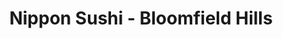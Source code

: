 ---
layout: place
title: Nippon Sushi - Bloomfield Hills
permalink: /michigan/bloomfield-hills/nippon-sushi-bloomfield-hills.html
stateAbbr: MI
stateName: Michigan
cityName: Bloomfield Hills
seo:
  type: restaurant
  links: https://www.nipponsushibar.com/
place_id: ChIJwWjT3N2-JIgRBU4IE7IuVs0
photos:
  - name: >-
      places/ChIJwWjT3N2-JIgRBU4IE7IuVs0/photos/AeeoHcL_AO7Z7c5IxjBgck3qkP-nrQxoJYKTElToTti2TsGYRV0av2G4hBbXi2yeV9a5CSvP-6xTl45nHg37ELqpDTFQqlAaS3VvbGmgBoQBv52qFxcp6Kqwj41EWfpo6JbHci2PS95Mxk5Ow6DeSKA-GKtyElNg-lozP9rf2rPb9XyCn_lqdCnkTJ0qg9cnuYQGxRQWxa5hl359VBqm5h-woIdMPudkzAc9dJDnpGMeGj-OISUpzBc3aZMxjAi3lWJBNAXixvj2GPtNMikgiq-mrFlcDoPqkDf0R68Id0sVFjPT_A
    widthPx: 1080
    heightPx: 1080
    authorAttributions:
      - displayName: Nippon Sushi - Bloomfield Hills
        uri: https://maps.google.com/maps/contrib/117104029655858964763
        photoUri: >-
          https://lh3.googleusercontent.com/a-/ALV-UjVI6OqpRvJ2XeWnLrLhnCHssZGb6STWsk5gtiu5MUWZS_qNfhTJ=s100-p-k-no-mo
    flagContentUri: >-
      https://www.google.com/local/imagery/report/?cb_client=maps_api_places.places_api&image_key=!1e10!2sAF1QipN7kW8Ip2WJFcV3aCgPAqGoQW59VPITe56j-2XW&hl=en-US
    googleMapsUri: >-
      https://www.google.com/maps/place//data=!3m4!1e2!3m2!1sAF1QipN7kW8Ip2WJFcV3aCgPAqGoQW59VPITe56j-2XW!2e10!4m2!3m1!1s0x8824bedddcd368c1:0xcd562eb213084e05
  - name: >-
      places/ChIJwWjT3N2-JIgRBU4IE7IuVs0/photos/AeeoHcLBWw6dKqdh6g4WTrZpodAz_UlfzyJrPYqCyhSX_1NbHwPaUGzOGZEu02_4yUSmS2RPcB8NYjjcWJGZFmSZ3iT_Bw7ubxOSZOMV7OKB20o-gqIBW2RQPJPmp86w8sWOP0kNazkhql02kfc5C8C3c8urBTotaNwzZdPBifofA4cYkJVNubvo9GPhYWlNZsrqowzajpVMJP9AFw9DjueLT2QPTVacfyF8Xidejq4n0jmcMXpPLw3CTkJ3BmJiN6RyAR17RV2WnCiQxSbLLyS0b38dEK5XaTI1SCbPzxurjyA8sg
    widthPx: 4800
    heightPx: 3201
    authorAttributions:
      - displayName: Nippon Sushi - Bloomfield Hills
        uri: https://maps.google.com/maps/contrib/117104029655858964763
        photoUri: >-
          https://lh3.googleusercontent.com/a-/ALV-UjVI6OqpRvJ2XeWnLrLhnCHssZGb6STWsk5gtiu5MUWZS_qNfhTJ=s100-p-k-no-mo
    flagContentUri: >-
      https://www.google.com/local/imagery/report/?cb_client=maps_api_places.places_api&image_key=!1e10!2sAF1QipMeHldCo-LtbrBmvhvGdTbvffgQfflGYzH6enFh&hl=en-US
    googleMapsUri: >-
      https://www.google.com/maps/place//data=!3m4!1e2!3m2!1sAF1QipMeHldCo-LtbrBmvhvGdTbvffgQfflGYzH6enFh!2e10!4m2!3m1!1s0x8824bedddcd368c1:0xcd562eb213084e05
  - name: >-
      places/ChIJwWjT3N2-JIgRBU4IE7IuVs0/photos/AeeoHcL2Rn4yd134zg_wDGhhjHgQyfsyhlyM0JxcXiEfFrdi7fSneEf7fYDRJwFn7WzH8_WqcNDHW3zyfBmcGbjqpj3JeqBg3YT9Sl5uo5ovqqX55--OlYuIUWLYeMn2IohdDU2IF-5hga_hO6kRicIBJb0asGYO_W8Kg1aIwcl-v087jfOzx0eYjW3H_jdEw9gmBhnSkmqutT0X2dtbeP3FF-zhYAGabYGrFv2nCQmNGzdGxkkz6ZoAAX1bgTIBj3DDParDmdRrbGDdT_0yNdcJZGJNzXL4-MkKcDpTO00rWfY2Gw
    widthPx: 1080
    heightPx: 1080
    authorAttributions:
      - displayName: Nippon Sushi - Bloomfield Hills
        uri: https://maps.google.com/maps/contrib/117104029655858964763
        photoUri: >-
          https://lh3.googleusercontent.com/a-/ALV-UjVI6OqpRvJ2XeWnLrLhnCHssZGb6STWsk5gtiu5MUWZS_qNfhTJ=s100-p-k-no-mo
    flagContentUri: >-
      https://www.google.com/local/imagery/report/?cb_client=maps_api_places.places_api&image_key=!1e10!2sAF1QipPAbTon32SYhNTReYJKvZm4wVxGHmhv2p25r76s&hl=en-US
    googleMapsUri: >-
      https://www.google.com/maps/place//data=!3m4!1e2!3m2!1sAF1QipPAbTon32SYhNTReYJKvZm4wVxGHmhv2p25r76s!2e10!4m2!3m1!1s0x8824bedddcd368c1:0xcd562eb213084e05
  - name: >-
      places/ChIJwWjT3N2-JIgRBU4IE7IuVs0/photos/AeeoHcI7lms3Y_7lu2NJ5cVHSSxxmFdiohyKF8hM1yC-zGTCEDEcagWnKcGPxGOHodArvyJI6ib-WiP0LyKdx5Ss8JRWKkq894iI59FnR1L0r8OyB7zmE934sS84sA9OphxKdTmGVVVAFh2bVDcoLSkCaep0cPlbxNHy6CE4lE1ZDq9pphM6Jk1UCah3Q5WxhioAJdAJ8AUw7Lz4MRh8Gx4gJ-hjqG5cQywoJK1VHneMQ_jEMySXLkHOQKvfnsd9GAcGBjLw77Hkb_-YBO4J2f3tohLb9m_U-InWl3PVTEPbsvWtUA
    widthPx: 4800
    heightPx: 3201
    authorAttributions:
      - displayName: Nippon Sushi - Bloomfield Hills
        uri: https://maps.google.com/maps/contrib/117104029655858964763
        photoUri: >-
          https://lh3.googleusercontent.com/a-/ALV-UjVI6OqpRvJ2XeWnLrLhnCHssZGb6STWsk5gtiu5MUWZS_qNfhTJ=s100-p-k-no-mo
    flagContentUri: >-
      https://www.google.com/local/imagery/report/?cb_client=maps_api_places.places_api&image_key=!1e10!2sAF1QipNNx6n5cztrvKj2bkCTwxa0r6qyuhezYmCYCReK&hl=en-US
    googleMapsUri: >-
      https://www.google.com/maps/place//data=!3m4!1e2!3m2!1sAF1QipNNx6n5cztrvKj2bkCTwxa0r6qyuhezYmCYCReK!2e10!4m2!3m1!1s0x8824bedddcd368c1:0xcd562eb213084e05
  - name: >-
      places/ChIJwWjT3N2-JIgRBU4IE7IuVs0/photos/AeeoHcIbqec6QQ44FVT4aWeL4PyKn7wRvrRAQscI7F9Z7dgsMV57OvK-AwYqMlom2T4cPe4HfqQwyIv3T0CX_4q24ysTCex8piXRBIofPh6rQgWBS7mReL8nYAVVPZZQfMuqCtBXhiQWh2rhFDTm_G3-LVbN8ZkqTpbkvE2Jy8dnJLzr6EWfaxUvL153aH2ZFg4ecLh_J2vOySn-VEbqkyfRJdJrNYWOQYqe77TZVZX0w-5Cp_1nduf_oppS1E02944aT_WIowzyqRFGJ553Px1FiSE7XeKjyQHuElI4GywUt1Y9rQ
    widthPx: 1080
    heightPx: 1080
    authorAttributions:
      - displayName: Nippon Sushi - Bloomfield Hills
        uri: https://maps.google.com/maps/contrib/117104029655858964763
        photoUri: >-
          https://lh3.googleusercontent.com/a-/ALV-UjVI6OqpRvJ2XeWnLrLhnCHssZGb6STWsk5gtiu5MUWZS_qNfhTJ=s100-p-k-no-mo
    flagContentUri: >-
      https://www.google.com/local/imagery/report/?cb_client=maps_api_places.places_api&image_key=!1e10!2sAF1QipP6F3Zb_z_sHX2sROeiqO6T0kXtgjaJ0qWnpTMg&hl=en-US
    googleMapsUri: >-
      https://www.google.com/maps/place//data=!3m4!1e2!3m2!1sAF1QipP6F3Zb_z_sHX2sROeiqO6T0kXtgjaJ0qWnpTMg!2e10!4m2!3m1!1s0x8824bedddcd368c1:0xcd562eb213084e05
  - name: >-
      places/ChIJwWjT3N2-JIgRBU4IE7IuVs0/photos/AeeoHcIf7fZdWLHmlzR28b7PGZBjR56rfNMw1ATSHLMnAg2LBy_thbecEzjNAR-FpGmMbJT_QPpJ8byu1ex4Uz9J9S0-QNBczXC7Suvm30lEepQVZSS71zxSng57_ffO4VsxH3r0GQw17C4-QgpSJKeoFf22_FFA0AdzJ2Kc7PS7fawZG3yAD-nrMw0-ZNBmYMtrVHWKYWsHcCP4mClND63PT2Sq_ZutDcxBeg4hnYgkUbLwQmISStv4MUcehnqo-bDgZFnWsebUJPqFJuwHRfw3JLElqyn_5NIvP_3apXhQDIwvCQ
    widthPx: 1080
    heightPx: 1080
    authorAttributions:
      - displayName: Nippon Sushi - Bloomfield Hills
        uri: https://maps.google.com/maps/contrib/117104029655858964763
        photoUri: >-
          https://lh3.googleusercontent.com/a-/ALV-UjVI6OqpRvJ2XeWnLrLhnCHssZGb6STWsk5gtiu5MUWZS_qNfhTJ=s100-p-k-no-mo
    flagContentUri: >-
      https://www.google.com/local/imagery/report/?cb_client=maps_api_places.places_api&image_key=!1e10!2sAF1QipO-_xNmR2TbvTRHgTcmRJnm4nQMeQ_R6urOBoBc&hl=en-US
    googleMapsUri: >-
      https://www.google.com/maps/place//data=!3m4!1e2!3m2!1sAF1QipO-_xNmR2TbvTRHgTcmRJnm4nQMeQ_R6urOBoBc!2e10!4m2!3m1!1s0x8824bedddcd368c1:0xcd562eb213084e05
  - name: >-
      places/ChIJwWjT3N2-JIgRBU4IE7IuVs0/photos/AeeoHcL6RZGwCScuj7fQwc2rcJ7pu1EuM_vTzXqQStpVGwo-QdRZZoojd2BVZpjuexaWoFH3aSXZ2juXuozVpWcPSlE7DbwMncQOTnKtbuPmXCAY4IkhlWk5vfjWcoe5VtnjcQhGBAcVM_0NM8mKHgPvRrZFl4b5A7zSOx64WYXZg5rxan6FUJS2eH-wuhorjGzzCwu5QE8RV6JQhimvYPVGEciDvUqZgLcoqMkJhM-dZa6QnVUOLMWx50NVys3TzVHlNtnnTGrh1ONF67cragRtxCcoWfnK0IqHVfJondfmls4fZw
    widthPx: 1080
    heightPx: 1080
    authorAttributions:
      - displayName: Nippon Sushi - Bloomfield Hills
        uri: https://maps.google.com/maps/contrib/117104029655858964763
        photoUri: >-
          https://lh3.googleusercontent.com/a-/ALV-UjVI6OqpRvJ2XeWnLrLhnCHssZGb6STWsk5gtiu5MUWZS_qNfhTJ=s100-p-k-no-mo
    flagContentUri: >-
      https://www.google.com/local/imagery/report/?cb_client=maps_api_places.places_api&image_key=!1e10!2sAF1QipOIfM8dZ93uf7qBJjVYU6Mmhy8i_0NdGbEImFTC&hl=en-US
    googleMapsUri: >-
      https://www.google.com/maps/place//data=!3m4!1e2!3m2!1sAF1QipOIfM8dZ93uf7qBJjVYU6Mmhy8i_0NdGbEImFTC!2e10!4m2!3m1!1s0x8824bedddcd368c1:0xcd562eb213084e05
  - name: >-
      places/ChIJwWjT3N2-JIgRBU4IE7IuVs0/photos/AeeoHcJq9mmeIF8i3p1at0JOOxblUKZSH9DZ5AQvciv6XlXrc0z-rb4yHgCWGG5x2zQI55tlGEjq7BuiUOfWrogNf3W2Ky_-R2dhumNib5nYiHz_hIZ5eijSWlxtPqqGJIjyIQkFCM2bKv92oE8p6tw7f3X9h-htBzUWR1ROn1hNLiqlv9LuUh-9vpYEVo_mGx9P-UYvD-M5ULdg45scwEN2a5EzhH3AA_EOY1ew7WgeHlai9J7mswhUs_GeuUvsjs9V5LvQBqsXM7faBFOI2lQ6FYmb8g-BW_nQ0n0ADCPMefvzEA
    widthPx: 1080
    heightPx: 1080
    authorAttributions:
      - displayName: Nippon Sushi - Bloomfield Hills
        uri: https://maps.google.com/maps/contrib/117104029655858964763
        photoUri: >-
          https://lh3.googleusercontent.com/a-/ALV-UjVI6OqpRvJ2XeWnLrLhnCHssZGb6STWsk5gtiu5MUWZS_qNfhTJ=s100-p-k-no-mo
    flagContentUri: >-
      https://www.google.com/local/imagery/report/?cb_client=maps_api_places.places_api&image_key=!1e10!2sAF1QipPiv0ZcyK_vm0-BzfjQAOiPgtdldOZqvpxIho4N&hl=en-US
    googleMapsUri: >-
      https://www.google.com/maps/place//data=!3m4!1e2!3m2!1sAF1QipPiv0ZcyK_vm0-BzfjQAOiPgtdldOZqvpxIho4N!2e10!4m2!3m1!1s0x8824bedddcd368c1:0xcd562eb213084e05
  - name: >-
      places/ChIJwWjT3N2-JIgRBU4IE7IuVs0/photos/AeeoHcLhDXP1DqUiIH33_LnpVFFGxtc7td_SzKjlV9_xGU4laxvAgnSamgIem6B15NRG0ZJ7XAlFu4mFsB-QEPJDDajFX_oc4_YFIVYKkWn0-qkmlV4M-6_GWzQfIr-fUzEijPPVJlG3ngpde2QmfYs4K-oiLkPc5HYTe4t1E1NAvbioW0zR_R_PqRtqZlikYZBnOrRECefJLBh2A5y8qGxVUDCx4eTy4MnyjLMyoB9_JxRemTq96-4cB79MXp4z1KJgl8bmOx-MQ3ME0uccLyO0CrS_js01Khg2aqmWTbvWCyVwZXB9D4thE0LfwV03RhmH9HA1404ujtxTUt3k7KO6PkMzJ_baLIcSN3pCFDUVs0fKLi9199mB6qUU2q9EReEXCAKslFJkh7VS9M17dGUllZ4pS8I4gJuYq6zQKfX3eRPfPA
    widthPx: 4000
    heightPx: 3000
    authorAttributions:
      - displayName: s v
        uri: https://maps.google.com/maps/contrib/112128950703809886609
        photoUri: >-
          https://lh3.googleusercontent.com/a-/ALV-UjUhDuxOCDCBizBzwbZyAI8OWVPyvEphk5AOQV6jt_8C6WlE9fFt=s100-p-k-no-mo
    flagContentUri: >-
      https://www.google.com/local/imagery/report/?cb_client=maps_api_places.places_api&image_key=!1e10!2sCIHM0ogKEICAgIDEhJrqRQ&hl=en-US
    googleMapsUri: >-
      https://www.google.com/maps/place//data=!3m4!1e2!3m2!1sCIHM0ogKEICAgIDEhJrqRQ!2e10!4m2!3m1!1s0x8824bedddcd368c1:0xcd562eb213084e05
  - name: >-
      places/ChIJwWjT3N2-JIgRBU4IE7IuVs0/photos/AeeoHcKpei3AWyVfrTj7WRcgpRIGgwoV-XYf0WAAzu1epqZvtre82xXgW1cmdZ9-qRssWb9UGokRRaslUeJBGO4ScG_1cnNlY8AvMPd81YEomx5Hqqqhp_n1SPx_p_k-gaDRrZein94giYk1Hw8kYwFoDVJCT8BBlbCw7DjrzN-bZ3orE8OVFg9dc9wKKiwZiHYNPQQ3Zttkcu_2j0SvFYq4qDXeLnlhiRZ3AqJnFabFEO5ea5ybKAV1Nxdk9APmEcIU3vM3PoIhpvR8BApCZR1j1Sl_L2Fx5czDDwQdcgAK63coFw
    widthPx: 1080
    heightPx: 1080
    authorAttributions:
      - displayName: Nippon Sushi - Bloomfield Hills
        uri: https://maps.google.com/maps/contrib/117104029655858964763
        photoUri: >-
          https://lh3.googleusercontent.com/a-/ALV-UjVI6OqpRvJ2XeWnLrLhnCHssZGb6STWsk5gtiu5MUWZS_qNfhTJ=s100-p-k-no-mo
    flagContentUri: >-
      https://www.google.com/local/imagery/report/?cb_client=maps_api_places.places_api&image_key=!1e10!2sAF1QipN0sk-Kb4Zyqfo2GdKctnzxWtZLIOyetKD5Hstq&hl=en-US
    googleMapsUri: >-
      https://www.google.com/maps/place//data=!3m4!1e2!3m2!1sAF1QipN0sk-Kb4Zyqfo2GdKctnzxWtZLIOyetKD5Hstq!2e10!4m2!3m1!1s0x8824bedddcd368c1:0xcd562eb213084e05
address: 2079 S Telegraph Rd, Bloomfield Hills, MI 48302, USA
street: 2079 S Telegraph Rd
city: Bloomfield Hills
state: MI
zip: '48302'
country: USA
neighborhood: null
latitude: '42.608879'
longitude: '-83.299774'
accessibility_options:
  wheelchairAccessibleParking: true
  wheelchairAccessibleEntrance: true
  wheelchairAccessibleRestroom: true
  wheelchairAccessibleSeating: true
business_status: OPERATIONAL
name: Nippon Sushi - Bloomfield Hills
google_maps_links:
  directionsUri: >-
    https://www.google.com/maps/dir//''/data=!4m7!4m6!1m1!4e2!1m2!1m1!1s0x8824bedddcd368c1:0xcd562eb213084e05!3e0
  placeUri: https://maps.google.com/?cid=14796064968130711045
  writeAReviewUri: >-
    https://www.google.com/maps/place//data=!4m3!3m2!1s0x8824bedddcd368c1:0xcd562eb213084e05!12e1
  reviewsUri: >-
    https://www.google.com/maps/place//data=!4m4!3m3!1s0x8824bedddcd368c1:0xcd562eb213084e05!9m1!1b1
  photosUri: >-
    https://www.google.com/maps/place//data=!4m3!3m2!1s0x8824bedddcd368c1:0xcd562eb213084e05!10e5
primary_type: Sushi Restaurant
opening_hours:
  regular: null
  current: null
secondary_opening_hours:
  regular:
    weekdayDescriptions: null
    type: null
  current:
    weekdayDescriptions: null
    type: null
phone: (248) 481-9581
price_level: PRICE_LEVEL_MODERATE
price_range: $20 &ndash; $30
rating: '4.4'
rating_count: 0
website: https://www.nipponsushibar.com/
description: >-
  Explore Nippon Sushi in Bloomfield Hills, MI$$$Nippon Sushi in Bloomfield
  Hills, MI, stands out as a welcoming Japanese eatery offering a variety of
  fresh sushi rolls that capture the essence of authentic flavors. This spot
  combines casual dining with an array of beverages like wine, beer, and sake,
  making it a go-to choice for those seeking sushi restaurants near me with a
  relaxed vibe. The restaurant boasts accessibility features such as
  wheelchair-friendly entrances and seating, along with ample parking options,
  enhancing the overall experience for all visitors. Beyond the tasty offerings,
  the clean and bright atmosphere adds to its appeal as one of the top-rated
  sushi places in the area. Whether you're in the mood for inventive rolls or
  classic appetizers, this location delivers a satisfying blend of quality and
  convenience.
generative_summary: >-
  Explore Nippon Sushi in Bloomfield Hills, MI$$$Nippon Sushi in Bloomfield
  Hills, MI, stands out as a welcoming Japanese eatery offering a variety of
  fresh sushi rolls that capture the essence of authentic flavors. This spot
  combines casual dining with an array of beverages like wine, beer, and sake,
  making it a go-to choice for those seeking sushi restaurants near me with a
  relaxed vibe. The restaurant boasts accessibility features such as
  wheelchair-friendly entrances and seating, along with ample parking options,
  enhancing the overall experience for all visitors. Beyond the tasty offerings,
  the clean and bright atmosphere adds to its appeal as one of the top-rated
  sushi places in the area. Whether you're in the mood for inventive rolls or
  classic appetizers, this location delivers a satisfying blend of quality and
  convenience.
generative_disclosure: Summarized by AI using the Grok-3-Mini model.
reviews:
  - name: >-
      places/ChIJwWjT3N2-JIgRBU4IE7IuVs0/reviews/ChdDSUhNMG9nS0VJQ0FnSURaeFlXS29BRRAB
    relativePublishTimeDescription: a year ago
    rating: 5
    text:
      text: >-
        Not sure if Nippon Sushi is a chain, but it has that vibe. Really
        enjoyed our rolls, nonetheless. I recommend the spicy salmon and
        yellowtail with scallion, very fresh and well put together. We’ll be
        back! Oh, and the bathroom was immaculate.
      languageCode: en
    originalText:
      text: >-
        Not sure if Nippon Sushi is a chain, but it has that vibe. Really
        enjoyed our rolls, nonetheless. I recommend the spicy salmon and
        yellowtail with scallion, very fresh and well put together. We’ll be
        back! Oh, and the bathroom was immaculate.
      languageCode: en
    authorAttribution:
      displayName: Amanda Kilroe
      uri: https://www.google.com/maps/contrib/106893839338849213454/reviews
      photoUri: >-
        https://lh3.googleusercontent.com/a-/ALV-UjU8uYSdrJZ_hxlOiGHj2PKV5uyGCsr10jUopdBrGDQniY3QM3E=s128-c0x00000000-cc-rp-mo-ba6
    publishTime: '2023-10-05T01:11:16.519569Z'
    flagContentUri: >-
      https://www.google.com/local/review/rap/report?postId=ChdDSUhNMG9nS0VJQ0FnSURaeFlXS29BRRAB&d=17924085&t=1
    googleMapsUri: >-
      https://www.google.com/maps/reviews/data=!4m6!14m5!1m4!2m3!1sChdDSUhNMG9nS0VJQ0FnSURaeFlXS29BRRAB!2m1!1s0x8824bedddcd368c1:0xcd562eb213084e05
  - name: >-
      places/ChIJwWjT3N2-JIgRBU4IE7IuVs0/reviews/ChdDSUhNMG9nS0VJQ0FnSUQxNG9YTWdRRRAB
    relativePublishTimeDescription: a year ago
    rating: 3
    text:
      text: >-
        This is truly a nice above average restaurant as far as decor, food,
        etc.


        Sushi I am not a fan, but a very special friend of mine this was a
        special occasion - so we went. As the stars I rated, the atmosphere is
        good. Service pretty good (not 5 star though), and even though I had no
        opinion on sushi, I graded based on what my friend thought. Food was
        absolutely 5 stars. Everything prepared perfectly. Tasty. And the food
        presentation is way above average.


        Now I will explain how they fell to only a three star rating: PRICES. I
        fully understand about prices have risen in restaurants. I also
        understand sushi restaurants charge more, not just because of fresh fish
        but probably the  pay extended to the amazing chefs that have such
        talent putting these dishes together. The art of it.


        Quite a few other reviews mentioned the prices but I took them lightly
        just figuring from people that don't dine out regularly anymore, and the
        realization this restaurant is in a pretty high income area - but my
        review lost 2 stars; prices were 100% insane. You will love the food,
        bill not so much.


        2 people, I ate light, friend did order more, only ONE drink a piece.
        $130!!! (+ tip). WHEW!
      languageCode: en
    originalText:
      text: >-
        This is truly a nice above average restaurant as far as decor, food,
        etc.


        Sushi I am not a fan, but a very special friend of mine this was a
        special occasion - so we went. As the stars I rated, the atmosphere is
        good. Service pretty good (not 5 star though), and even though I had no
        opinion on sushi, I graded based on what my friend thought. Food was
        absolutely 5 stars. Everything prepared perfectly. Tasty. And the food
        presentation is way above average.


        Now I will explain how they fell to only a three star rating: PRICES. I
        fully understand about prices have risen in restaurants. I also
        understand sushi restaurants charge more, not just because of fresh fish
        but probably the  pay extended to the amazing chefs that have such
        talent putting these dishes together. The art of it.


        Quite a few other reviews mentioned the prices but I took them lightly
        just figuring from people that don't dine out regularly anymore, and the
        realization this restaurant is in a pretty high income area - but my
        review lost 2 stars; prices were 100% insane. You will love the food,
        bill not so much.


        2 people, I ate light, friend did order more, only ONE drink a piece.
        $130!!! (+ tip). WHEW!
      languageCode: en
    authorAttribution:
      displayName: Todd
      uri: https://www.google.com/maps/contrib/107703778179208929144/reviews
      photoUri: >-
        https://lh3.googleusercontent.com/a-/ALV-UjWuVlEIWlIezB3YV-SAqJLRNS06YZmrJV3C7BMAG4c6RU3D9CqR=s128-c0x00000000-cc-rp-mo-ba5
    publishTime: '2024-01-06T05:51:20.154573Z'
    flagContentUri: >-
      https://www.google.com/local/review/rap/report?postId=ChdDSUhNMG9nS0VJQ0FnSUQxNG9YTWdRRRAB&d=17924085&t=1
    googleMapsUri: >-
      https://www.google.com/maps/reviews/data=!4m6!14m5!1m4!2m3!1sChdDSUhNMG9nS0VJQ0FnSUQxNG9YTWdRRRAB!2m1!1s0x8824bedddcd368c1:0xcd562eb213084e05
  - name: >-
      places/ChIJwWjT3N2-JIgRBU4IE7IuVs0/reviews/ChZDSUhNMG9nS0VJQ0FnSUQtb1lDckhBEAE
    relativePublishTimeDescription: 2 years ago
    rating: 5
    text:
      text: >-
        I love this restaurant. I think that they have the best sushi,
        specifically the signature Alaska Roll. It melts in your mouth! Its like
        a drug! We also love the dumpling appetizers, beef and shrimp. The food
        comes out so quickly. Good, fast service. I will be a frequenter of
        Nippon.
      languageCode: en
    originalText:
      text: >-
        I love this restaurant. I think that they have the best sushi,
        specifically the signature Alaska Roll. It melts in your mouth! Its like
        a drug! We also love the dumpling appetizers, beef and shrimp. The food
        comes out so quickly. Good, fast service. I will be a frequenter of
        Nippon.
      languageCode: en
    authorAttribution:
      displayName: Taylor Levi
      uri: https://www.google.com/maps/contrib/107234545833186141246/reviews
      photoUri: >-
        https://lh3.googleusercontent.com/a-/ALV-UjWadnigzGVPLGlvL6Vn69wXXW7h3TpBCAfej2kjZSHW5OOzlPM=s128-c0x00000000-cc-rp-mo
    publishTime: '2022-12-01T16:26:42.440454Z'
    flagContentUri: >-
      https://www.google.com/local/review/rap/report?postId=ChZDSUhNMG9nS0VJQ0FnSUQtb1lDckhBEAE&d=17924085&t=1
    googleMapsUri: >-
      https://www.google.com/maps/reviews/data=!4m6!14m5!1m4!2m3!1sChZDSUhNMG9nS0VJQ0FnSUQtb1lDckhBEAE!2m1!1s0x8824bedddcd368c1:0xcd562eb213084e05
  - name: >-
      places/ChIJwWjT3N2-JIgRBU4IE7IuVs0/reviews/ChZDSUhNMG9nS0VJQ0FnSUN4a2NLMkdBEAE
    relativePublishTimeDescription: a year ago
    rating: 3
    text:
      text: >-
        Food was really good and service was alright.  The spicy garlic edamame
        was really good! My only complaint is typically sushi places will
        provide soup and salad when you get multiple rolls and they do not. I
        did really want salad so I got it and it was good and really big but it
        made the meal even pricier. I would maybe come back after trying some
        other local sushi places.
      languageCode: en
    originalText:
      text: >-
        Food was really good and service was alright.  The spicy garlic edamame
        was really good! My only complaint is typically sushi places will
        provide soup and salad when you get multiple rolls and they do not. I
        did really want salad so I got it and it was good and really big but it
        made the meal even pricier. I would maybe come back after trying some
        other local sushi places.
      languageCode: en
    authorAttribution:
      displayName: Natalie Garr
      uri: https://www.google.com/maps/contrib/105339952269994139574/reviews
      photoUri: >-
        https://lh3.googleusercontent.com/a-/ALV-UjVrvmQ_38L52PpGmgH1Kgx5gQgi6ORazpyriDQ5EXH_EloNGHk=s128-c0x00000000-cc-rp-mo-ba4
    publishTime: '2023-05-19T15:25:00.098422Z'
    flagContentUri: >-
      https://www.google.com/local/review/rap/report?postId=ChZDSUhNMG9nS0VJQ0FnSUN4a2NLMkdBEAE&d=17924085&t=1
    googleMapsUri: >-
      https://www.google.com/maps/reviews/data=!4m6!14m5!1m4!2m3!1sChZDSUhNMG9nS0VJQ0FnSUN4a2NLMkdBEAE!2m1!1s0x8824bedddcd368c1:0xcd562eb213084e05
  - name: >-
      places/ChIJwWjT3N2-JIgRBU4IE7IuVs0/reviews/ChdDSUhNMG9nS0VJQ0FnSUQwOHZiVnFRRRAB
    relativePublishTimeDescription: 5 years ago
    rating: 4
    text:
      text: >-
        My first time there but I was very pleased with my visit. I took my son
        with me and we ordered the calamari for appetizer and many rolls to have
        for lunch. All our orders tasted great and were well prepared. The
        service was very good and the place was clean and brightly lit.
      languageCode: en
    originalText:
      text: >-
        My first time there but I was very pleased with my visit. I took my son
        with me and we ordered the calamari for appetizer and many rolls to have
        for lunch. All our orders tasted great and were well prepared. The
        service was very good and the place was clean and brightly lit.
      languageCode: en
    authorAttribution:
      displayName: Naseer AbdulNour
      uri: https://www.google.com/maps/contrib/112963339005130086419/reviews
      photoUri: >-
        https://lh3.googleusercontent.com/a-/ALV-UjVJJzU72Re3qqUJOTphuqP9FHHari1uWhq3QAgfqZrFH6uyv3mZ=s128-c0x00000000-cc-rp-mo-ba4
    publishTime: '2019-10-30T23:59:00.225664Z'
    flagContentUri: >-
      https://www.google.com/local/review/rap/report?postId=ChdDSUhNMG9nS0VJQ0FnSUQwOHZiVnFRRRAB&d=17924085&t=1
    googleMapsUri: >-
      https://www.google.com/maps/reviews/data=!4m6!14m5!1m4!2m3!1sChdDSUhNMG9nS0VJQ0FnSUQwOHZiVnFRRRAB!2m1!1s0x8824bedddcd368c1:0xcd562eb213084e05
review_summary: >-
  Insights from Recent Feedback on This Sushi Spot$$$Visitors often rave about
  the fresh and well-prepared sushi rolls, highlighting how the flavors and
  presentations make meals feel special without overcomplicating things. While
  some note that prices can add up quickly, especially for multiple dishes, many
  agree that the portions and taste justify the cost for a quality outing at
  sushi restaurants like this one. Service tends to be efficient and friendly,
  with quick delivery of food that keeps the energy upbeat during visits.
  Overall, folks appreciate the clean environment and variety of options, making
  it a solid pick for anyone searching for best sushi near me. Though a few
  mention it's not the cheapest spot, the positive experiences with the food and
  atmosphere keep the buzz lively and encouraging for future diners.
review_disclosure: Summarized by AI using the Grok-3-Mini model.
parking_options:
  freeParkingLot: true
  freeStreetParking: true
  valetParking: false
payment_options:
  acceptsCreditCards: true
  acceptsDebitCards: true
  acceptsCashOnly: false
  acceptsNfc: true
allow_dogs: null
curbside_pickup: true
delivery: true
dine_in: true
good_for_children: true
good_for_groups: true
good_for_sports: false
live_music: false
menu_for_children: false
outdoor_seating: false
reservable: true
restroom: true
serves_beer: true
serves_breakfast: false
serves_brunch: false
serves_cocktails: true
serves_coffee: null
serves_dinner: true
serves_dessert: true
serves_lunch: true
serves_vegetarian_food: true
serves_wine: true
takeout: true
update_category: pro
places_description: null

---